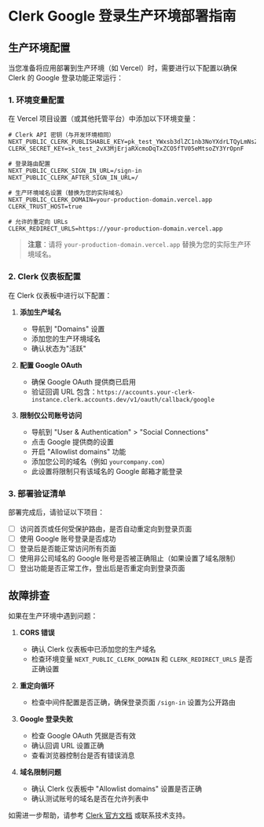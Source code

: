 # Clerk Google 登录生产环境部署指南

## 生产环境配置

当您准备将应用部署到生产环境（如 Vercel）时，需要进行以下配置以确保 Clerk 的 Google 登录功能正常运行：

### 1. 环境变量配置

在 Vercel 项目设置（或其他托管平台）中添加以下环境变量：

```
# Clerk API 密钥（与开发环境相同）
NEXT_PUBLIC_CLERK_PUBLISHABLE_KEY=pk_test_YWxsb3dlZC1nb3NoYXdrLTQyLmNsZXJrLmFjY291bnRzLmRldiQ
CLERK_SECRET_KEY=sk_test_2vX3MjErjaRXcmoDqTxZCO5fTV05eMtsoZY3YrOpnF

# 登录路由配置
NEXT_PUBLIC_CLERK_SIGN_IN_URL=/sign-in
NEXT_PUBLIC_CLERK_AFTER_SIGN_IN_URL=/

# 生产环境域名设置（替换为您的实际域名）
NEXT_PUBLIC_CLERK_DOMAIN=your-production-domain.vercel.app
CLERK_TRUST_HOST=true

# 允许的重定向 URLs
CLERK_REDIRECT_URLS=https://your-production-domain.vercel.app
```

> **注意**：请将 `your-production-domain.vercel.app` 替换为您的实际生产环境域名。

### 2. Clerk 仪表板配置

在 Clerk 仪表板中进行以下配置：

1. **添加生产域名**
   - 导航到 "Domains" 设置
   - 添加您的生产环境域名
   - 确认状态为"活跃"

2. **配置 Google OAuth**
   - 确保 Google OAuth 提供商已启用
   - 验证回调 URL 包含：`https://accounts.your-clerk-instance.clerk.accounts.dev/v1/oauth/callback/google`

3. **限制仅公司账号访问**
   - 导航到 "User & Authentication" > "Social Connections"
   - 点击 Google 提供商的设置
   - 开启 "Allowlist domains" 功能
   - 添加您公司的域名（例如 `yourcompany.com`）
   - 此设置将限制只有该域名的 Google 邮箱才能登录

### 3. 部署验证清单

部署完成后，请验证以下项目：

- [ ] 访问首页或任何受保护路由，是否自动重定向到登录页面
- [ ] 使用 Google 账号登录是否成功
- [ ] 登录后是否能正常访问所有页面
- [ ] 使用非公司域名的 Google 账号是否被正确阻止（如果设置了域名限制）
- [ ] 登出功能是否正常工作，登出后是否重定向到登录页面

## 故障排查

如果在生产环境中遇到问题：

1. **CORS 错误**
   - 确认 Clerk 仪表板中已添加您的生产域名
   - 检查环境变量 `NEXT_PUBLIC_CLERK_DOMAIN` 和 `CLERK_REDIRECT_URLS` 是否正确设置

2. **重定向循环**
   - 检查中间件配置是否正确，确保登录页面 `/sign-in` 设置为公开路由

3. **Google 登录失败**
   - 检查 Google OAuth 凭据是否有效
   - 确认回调 URL 设置正确
   - 查看浏览器控制台是否有错误消息

4. **域名限制问题**
   - 确认 Clerk 仪表板中 "Allowlist domains" 设置是否正确
   - 确认测试账号的域名是否在允许列表中

如需进一步帮助，请参考 [Clerk 官方文档](https://clerk.com/docs) 或联系技术支持。
